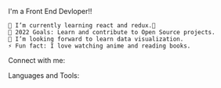I'm a Front End Devloper!!

  
    🌱 I’m currently learning react and redux.😬
    🥅 2022 Goals: Learn and contribute to Open Source projects.
    🤔 I’m looking forward to learn data visualization.
    ⚡ Fun fact: I love watching anime and reading books.



Connect with me:




Languages and Tools:

